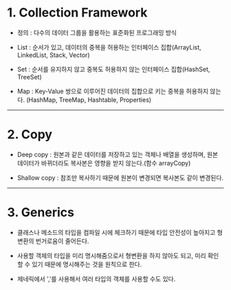 # 1. Collection Framework

  * 정의 : 다수의 데이터 그룹을 활용하는 표준화된 프로그래밍 방식
  
  * List : 순서가 있고, 데이터의 중복을 허용하는 인터페이스 집합(ArrayList, LinkedList, Stack, Vector)
  
  * Set : 순서를 유지하지 않고 중복도 허용하지 않는 인터페이스 집합(HashSet, TreeSet)
     
  * Map : Key-Value 쌍으로 이루어진 데이터의 집합으로 키는 중복을 허용하지 않는다. (HashMap, TreeMap, Hashtable, Properties)  
  
  ------
  
# 2. Copy
 
  * Deep copy : 원본과 같은 데이터를 저장하고 있는 객체나 배열을 생성하며, 원본 데이터가 바뀌더라도 복사본은 영향을 받지 않는다.(함수 arrayCopy)
  
  * Shallow copy : 참조만 복사하기 때문에 원본이 변경되면 복사본도 같이 변경된다.

------

# 3. Generics

  * 클래스나 메소드의 타입을 컴파일 시에 체크하기 때문에 타입 안전성이 높아지고 형변환의 번거로움이 줄어든다.
 
  * 사용할 객체의 타입을 미리 명시해줌으로서 형변환을 하지 않아도 되고, 미리 확인할 수 있기 때문에 명시해주는 것을 원칙으로 한다.

  * 제네릭에서 ','를 사용해서 여러 타입의 객체를 사용할 수도 있다.
